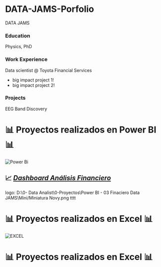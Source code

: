 # DATA-JAMS-Porfolio
DATA JAMS

### Education
Physics, PhD

### Work Experience
Data scientist @ Toyota Financial Services
- big impact project 1!
- big impact project 2!

### Projects
EEG Band Discovery

# 📊 **Proyectos realizados en Power BI** 📊

![Power Bi](https://img.shields.io/badge/power_bi-F2C811?style=for-the-badge&logo=powerbi&logoColor=black)

   ## 📈 [*Dashboard Análisis Financiero*](https://app.powerbi.com/view?r=eyJrIjoiYWQ2YzJkNjEtZjJkNS00YjBlLTliODItMjQwY2Y0NDZjMjk3IiwidCI6ImRmODY3OWNkLWE4MGUtNDVkOC05OWFjLWM4M2VkN2ZmOTVhMCJ9)
   logo: D:\0- Data Analist\0-Proyectos\Power BI - 03  Finaciero  Data JAMS\Mini/Miniatura  Novy.png
   tttt

# 📊 **Proyectos realizados en Excel** 📊

![EXCEL](https://img.shields.io/badge/Microsoft_Excel-217346?style=for-the-badge&logo=microsoft-excel&logoColor=white)

# 📊 **Proyectos realizados en Excel** 📊
